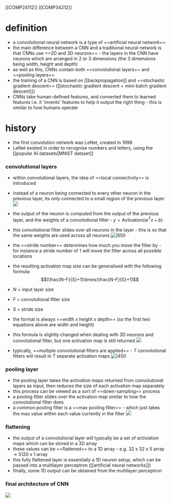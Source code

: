 [[COMP24112]]
[[COMP34212]]
# definition
- a convolutional neural network is a type of ==artificial neural network==
- the main difference between a CNN and a traditional neural network is that CNNs use ==2D and 3D neurons== - the layers in the CNN have neurons which are arranged in 2 or 3 dimensions (the 3 dimensions being width, height and depth)
- as well as this, CNNs contain both ==convolutional layers== and ==pooling layers==
- the training of a CNN is based on [[backpropagation]] and ==stochastic gradient descent== ([[stochastic gradient descent + mini-batch gradient descent]])
- CNNs take human-defined features, and converted them to learned features i.e. it 'invents' features to help it output the right thing - this is similar to how humans operate

# history

- the first convolution network was LeNet, created in 1998
- LeNet existed in order to recognise numbers and letters, using the [[popular AI datasets|MNIST dataset]]

### convolutional layers
- within convolutional layers, the idea of ==local connectivity== is introduced
- instead of a neuron being connected to every other neuron in the previous layer, its only connected to a small region of the previous layer
![](https://i.imgur.com/ce8ML9s.png)
- the output of the neuron is computed from the output of the previous layer, and the weights of a convolutional filter - $y = \textrm{Activation}(w^Tx+b)$
- this convolutional filter slides over all neurons in the layer - this is so that the same weights are used across all neurons
![|650](https://i.imgur.com/YhfJ1BQ.png)
- the ==stride number== determines how much you move the filter by - for instance a stride number of 1 will move the filter across all possible locations
- the resulting activation map size can be generalised with the following formula:
$$(\frac{N-F}{S}+1)\times(\frac{N-F}{S}+1)$$
- $N$ = input layer size
- $F$ = convolutional filter size
- $S$ = stride size
- the format is always ==width x height x depth== (so the first two equations above are width and height)

- this formula is slightly changed when dealing with 3D neurons and convolutional filter, but one activation map is still returned
![](https://i.imgur.com/T0IsLgB.png)
- typically, ==multiple convolutional filters are applied== - $T$ convolutional filters will result in $T$ separate activation maps
![|450](https://i.imgur.com/KglZ5It.png)

### pooling layer
- the pooling layer takes the activation maps returned from convolutional layers as input, then reduces the size of each activation map separately
- this process can be viewed as a sort of ==down-sampling== process
- a pooling filter slides over the activation map similar to how the convolutional filter does
- a common pooling filter is a ==max pooling filter== - which just takes the max value within each value currently in the filter
![](https://i.imgur.com/TWtjj4U.png)

### flattening 
- the output of a convolutional layer will typically be a set of activiation maps which can be stored in a 3D array
- these values can be ==flattened== to a 1D array - e.g. 32 x 32 x 5 array -> 5120 x 1 array
- this fully flattened layer is essentially a 1D neuron setup, which can be passed into a multilayer perceptron ([[artificial neural networks]])
- finally, some 1D output can be obtained from the multilayer perceptron

### final architecture of CNN
![](https://i.imgur.com/i5RMkCN.png)
